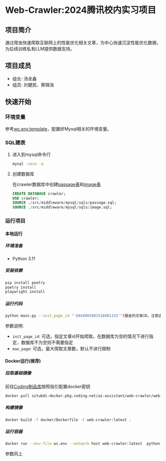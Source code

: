 # Web-Crawler:2024腾讯校内实习项目

## 项目简介

通过爬虫快速爬取互联网上的性能优化相关文章，为中心快速沉淀性能优化数据，为后续训练私有LLM提供数据支持。

## 项目成员

- 组长: 汤龙鑫
- 组员: 刘健民、蔡锦浩

## 快速开始

### 环境变量

参考[wc.env.template](wc.env.template)，配置好Mysql相关的环境变量。

### SQL建表

1. 进入到mysql命令行

    ```bash
    mysql -uxxx -p
    ```

2. 创建数据库

    在crawler数据库中创建[passage表](./src/middleware/mysql/sqls/passage.sql)和[image表](./src/middleware/mysql/sqls/image.sql)

    ```sql
    CREATE DATABASE crawler;
    USE crawler;
    SOURCE ./src/middleware/mysql/sqls/passage.sql;
    SOURCE ./src/middleware/mysql/sqls/image.sql;
    ```

### 运行项目

#### 本地运行

##### 环境准备

- Python 3.11

##### 安装依赖

```bash
pip install poetry
poetry install
playwright install
```

##### 运行代码

```bash
python main.py --init_page_id "'6844903801518981133'"(掘金的文章ID，注意这里的引号) --max_page 100
```

参数说明:

- `init_page_id`: 可选，指定文章id开始爬取，在数据库为空的情况下进行指定，数据库不为空则不需要指定
- `max_page`: 可选，最大爬取文章数，默认不进行限制

#### Docker运行(推荐)

##### 拉取基础镜像

前往[Coding制品库](https://sztubdi.coding.net/p/ai-assistant/artifacts/23947142/docker/packages?hash=9ec50f4b491e46d59ba305cf9d2939fa)按照指引配置docker密钥

```bash
docker pull sztubdi-docker.pkg.coding.net/ai-assistant/web-crawler/web-crawler-base:v20240320
```

##### 构建镜像

```bash
docker build -f docker/Dockerfile -t web-crawler:latest .
```

##### 运行容器

```bash
docker run --env-file wc.env --network host web-crawler:latest  python main.py --_type "'keyword'" --max_keywords 1 --max_links_per_keyword 20 --indicated_keyword "'cpu性能'"
```

参数同上
